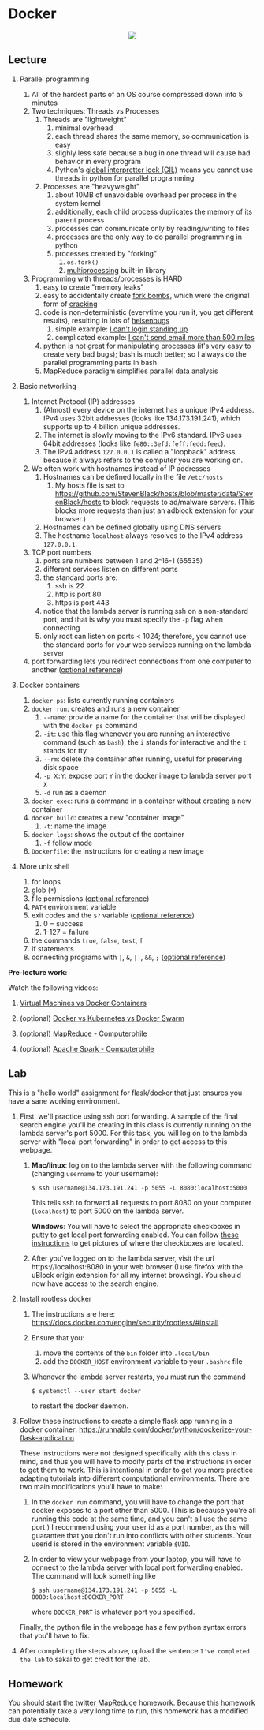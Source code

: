 # Docker

<center>
<a href=https://www.commitstrip.com/en/2016/06/24/how-to-host-a-coder-dinner-party/>
<img src=Strip-Discussion-Docker-english650final-1.jpg />
</a>
</center>

## Lecture

1. Parallel programming
    1. All of the hardest parts of an OS course compressed down into 5 minutes
    1. Two techniques: Threads vs Processes
        1. Threads are "lightweight"
            1. minimal overhead
            1. each thread shares the same memory, so communication is easy
            1. slighly less safe because a bug in one thread will cause bad behavior in every program
            1. Python's [global interpretter lock (GIL)](https://realpython.com/python-gil/) means you cannot use threads in python for parallel programming
        1. Processes are "heavyweight"
            1. about 10MB of unavoidable overhead per process in the system kernel
            1. additionally, each child process duplicates the memory of its parent process
            1. processes can communicate only by reading/writing to files
            1. processes are the only way to do parallel programming in python
            1. processes created by "forking"
                1. `os.fork()`
                1. [multiprocessing](https://docs.python.org/3/library/multiprocessing.html) built-in library
    1. Programming with threads/processes is HARD
        1. easy to create "memory leaks"
        1. easy to accidentally create [fork bombs](https://en.wikipedia.org/wiki/Fork_bomb), which were the original form of [cracking](http://www.catb.org/jargon/html/C/cracker.html)
        1. code is non-deterministic (everytime you run it, you get different results), resulting in lots of [heisenbugs](https://en.wikipedia.org/wiki/Heisenbug)
            1. simple example: [I can't login standing up](https://www.reddit.com/r/talesfromtechsupport/comments/3v52pw/i_cant_log_in_when_i_stand_up/)
            1. complicated example: [I can't send email more than 500 miles](http://www.ibiblio.org/harris/500milemail.html)
        1. python is not great for manipulating processes (it's very easy to create very bad bugs); bash is much better; so I always do the parallel programming parts in bash
        1. MapReduce paradigm simplifies parallel data analysis

1. Basic networking
    1. Internet Protocol (IP) addresses
        1. (Almost) every device on the internet has a unique IPv4 address.  IPv4 uses 32bit addresses (looks like 134.173.191.241), which supports up to 4 billion unique addresses.
        1. The internet is slowly moving to the IPv6 standard.  IPv6 uses 64bit addresses (looks like `fe80::3efd:feff:fedd:feec`).
        1. The IPv4 address `127.0.0.1` is called a "loopback" address because it always refers to the computer you are working on.
    1. We often work with hostnames instead of IP addresses
        1. Hostnames can be defined locally in the file `/etc/hosts`
            1. My hosts file is set to https://github.com/StevenBlack/hosts/blob/master/data/StevenBlack/hosts to block requests to ad/malware servers.
               (This blocks more requests than just an adblock extension for your browser.)
        1. Hostnames can be defined globally using DNS servers
        1. The hostname `localhost` always resolves to the IPv4 address `127.0.0.1`.
    1. TCP port numbers
        1. ports are numbers between 1 and 2^16-1 (65535)
        1. different services listen on different ports
        1. the standard ports are:
            1. ssh is 22
            1. http is port 80
            1. https is port 443
        1. notice that the lambda server is running ssh on a non-standard port, and that is why you must specify the `-p` flag when connecting
        1. only root can listen on ports < 1024; therefore, you cannot use the standard ports for your web services running on the lambda server
    1. port forwarding lets you redirect connections from one computer to another ([optional reference](https://www.ssh.com/ssh/tunneling/example))

1. Docker containers
    1. `docker ps`: lists currently running containers
    1. `docker run`: creates and runs a new container
        1. `--name`: provide a name for the container that will be displayed with the `docker ps` command
        1. `-it`: use this flag whenever you are running an interactive command (such as `bash`); the `i` stands for interactive and the `t` stands for tty
        1. `--rm`: delete the container after running, useful for preserving disk space
        1. `-p X:Y`: expose port `Y` in the docker image to lambda server port `X`
        1. `-d` run as a daemon
    1. `docker exec`: runs a command in a container without creating a new container
    1. `docker build`: creates a new "container image"
        1. `-t`: name the image
    1. `docker logs`: shows the output of the container
        1. `-f` follow mode
    1. `Dockerfile`: the instructions for creating a new image

1. More unix shell
    1. for loops
    1. glob (`*`)
    1. file permissions ([optional reference](https://linuxhandbook.com/linux-file-permissions/))
    1. `PATH` environment variable
    1. exit codes and the `$?` variable ([optional reference](https://shapeshed.com/unix-exit-codes/))
        1. 0 = success
        1. 1-127 = failure
    1. the commands `true`, `false`, `test`, `[`
    1. if statements
    1. connecting programs with `|`, `&`, `||`, `&&`, `;` ([optional reference](https://unix.stackexchange.com/questions/24684/confusing-use-of-and-operators))

<!--
1. Flask webpages
-->

**Pre-lecture work:**

Watch the following videos:

1. [Virtual Machines vs Docker Containers](https://www.youtube.com/watch?v=TvnZTi_gaNc)

1. (optional) [Docker vs Kubernetes vs Docker Swarm](https://www.youtube.com/watch?v=9_s3h_GVzZc)

1. (optional) [MapReduce - Computerphile](https://www.youtube.com/watch?v=cvhKoniK5Uo)

1. (optional) [Apache Spark - Computerphile](https://www.youtube.com/watch?v=cvhKoniK5Uo)

<!--
1. (optional) https://dwheeler.com/essays/fixing-unix-linux-filenames.html
-->

## Lab

This is a "hello world" assignment for flask/docker that just ensures you have a sane working environment.

<!--
1. Connect to the webpage
-->

1. First, we'll practice using ssh port forwarding.
   A sample of the final search engine you'll be creating in this class is currently running on the lambda server's port 5000.
   For this task, you will log on to the lambda server with "local port forwarding" in order to get access to this webpage.

   1. **Mac/linux**: log on to the lambda server with the following command
      (changing `username` to your username):
      ```
      $ ssh username@134.173.191.241 -p 5055 -L 8080:localhost:5000
      ```
      This tells ssh to forward all requests to port 8080 on your computer (`localhost`) to port 5000 on the lambda server.

      **Windows**:
      You will have to select the appropriate checkboxes in putty to get local port forwarding enabled.
      You can follow [these instructions](https://blog.devolutions.net/2017/4/how-to-configure-an-ssh-tunnel-on-putty) to get pictures of where the checkboxes are located.

   1. After you've logged on to the lambda server, visit the url
      https://localhost:8080
      in your web browser (I use firefox with the uBlock origin extension for all my internet browsing).
      You should now have access to the search engine.

1. Install rootless docker

    1. The instructions are here: https://docs.docker.com/engine/security/rootless/#install

    1. Ensure that you:
        1. move the contents of the `bin` folder into `.local/bin`
        1. add the `DOCKER_HOST` environment variable to your `.bashrc` file
    
    1. Whenever the lambda server restarts, you must run the command
       ```
       $ systemctl --user start docker
       ```
       to restart the docker daemon.

1. Follow these instructions to create a simple flask app running in a docker container: https://runnable.com/docker/python/dockerize-your-flask-application

    These instructions were not designed specifically with this class in mind, and thus you will have to modify parts of the instructions in order to get them to work.
    This is intentional in order to get you more practice adapting tutorials into different computational environments.
    There are two main modifications you'll have to make:

    1. In the `docker run` command, you will have to change the port that docker exposes to a port other than 5000.
       (This is because you're all running this code at the same time, and you can't all use the same port.)
       I recommend using your user id as a port number, as this will guarantee that you don't run into conflicts with other students.
       Your userid is stored in the environment variable `$UID`.

    1. In order to view your webpage from your laptop,
       you will have to connect to the lambda server with local port forwarding enabled.
       The command will look something like
       ```
       $ ssh username@134.173.191.241 -p 5055 -L 8080:localhost:DOCKER_PORT
       ```
       where `DOCKER_PORT` is whatever port you specified.
    
    Finally, the python file in the webpage has a few python syntax errors that you'll have to fix.


1. After completing the steps above, upload the sentence `I've completed the lab` to sakai to get credit for the lab.

## Homework

You should start the [twitter MapReduce](../hw_twitter) homework.
Because this homework can potentially take a very long time to run,
this homework has a modified due date schedule.
